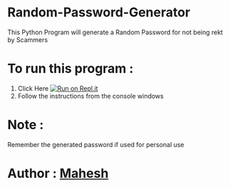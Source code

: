 # Random-Password-Generator
This Python Program will generate a Random Password for not being rekt by Scammers
# To run this program :
1. Click Here
[![Run on Repl.it](https://repl.it/badge/github/mahesh-del/Random-Password-Generator)](https://repl.it/github/mahesh-del/Random-Password-Generator)
2. Follow the instructions from the console windows
# Note :
Remember the generated password if used for personal use
# Author : <a href="https://github.com/mahesh-del">Mahesh</a>
